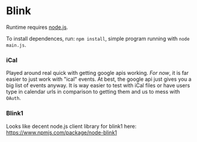 # Blink

Runtime requires [node.js](https://nodejs.org/download/).

To install dependences, run: `npm install`, simple program running with `node main.js`.

### iCal

Played around real quick with getting google apis working. *For now*, it is far easier to just work with "ical" events. At best, the google api just gives you a big list of events anyway. It is way easier to test with iCal files or have users type in calendar urls in comparison to getting them and us to mess with `OAuth`.



### Blink1

Looks like decent node.js client library for blink1 here:
https://www.npmjs.com/package/node-blink1